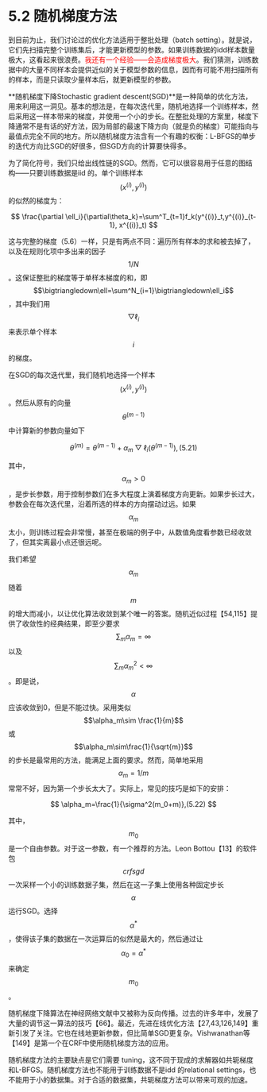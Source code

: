 # 5.2 随机梯度方法

到目前为止，我们讨论过的优化方法适用于整批处理（batch setting）。就是说，它们先扫描完整个训练集后，才能更新模型的参数。如果训练数据的idd样本数量极大，这看起来很浪费。<font color="red">我还有一个经验——会造成梯度极大</font>。我们猜测，训练数据中的大量不同样本会提供近似的关于模型参数的信息，因而有可能不用扫描所有的样本，而是只读取少量样本后，就更新模型的参数。

**随机梯度下降Stochastic gradient descent(SGD)**是一种简单的优化方法，用来利用这一洞见。基本的想法是，在每次迭代里，随机地选择一个训练样本，然后采用这一样本带来的梯度，并使用一个小的步长。在整批处理的方案里，梯度下降通常不是有话的好方法，因为局部的最速下降方向（就是负的梯度）可能指向与最值点完全不同的地方。所以随机梯度方法含有一个有趣的权衡：L-BFGS的单步的迭代方向比SGD的好很多，但SGD方向的计算要快得多。

为了简化符号，我们只给出线性链的SGD。然而，它可以很容易用于任意的图结构——只要训练数据是iid 的。单个训练样本$$(x^{(i)}, y^{(i)})$$的似然的梯度为：

$$
\frac{\partial \ell_i}{\partial\theta_k}=\sum^T_{t=1}f_k(y^{(i)}_t,y^{(i)}_{t-1}, x^{(i)}_t)
$$

这与完整的梯度（5.6）一样，只是有两点不同：遍历所有样本的求和被去掉了，以及在规则化项中多出来的因子$$1/N$$。这保证整批的梯度等于单样本梯度的和，即$$\bigtriangledown\ell=\sum^N_{i=1}\bigtriangledown\ell_i$$，其中我们用$$\bigtriangledown\ell_i$$来表示单个样本$$i$$的梯度。

在SGD的每次迭代里，我们随机地选择一个样本$$(x^{(i)}, y^{(i)})$$。然后从原有的向量$$\theta^{(m-1)}$$中计算新的参数向量如下

$$
\theta^{(m)}=\theta^{(m-1)}+\alpha_m\bigtriangledown\ell_i(\theta^{(m-1)}),(5.21)
$$

其中，$$\alpha_m>0$$，是步长参数，用于控制参数们在多大程度上演着梯度方向更新。如果步长过大，参数会在每次迭代里，沿着所选的样本的方向摆动过远。如果$$\alpha_m$$太小，则训练过程会非常慢，甚至在极端的例子中，从数值角度看参数已经收敛了，但其实离最小点还很远呢。

我们希望$$\alpha_m$$随着$$m$$的增大而减小，以让优化算法收敛到某个唯一的答案。随机近似过程【54,115】提供了收敛性的经典结果，即至少要求$$\sum_m\alpha_m=\infty$$以及$$\sum_m\alpha^2_m< \infty$$。即是说，$$\alpha$$应该收敛到0，但是不能过快。采用类似$$\alpha_m\sim \frac{1}{m}$$或$$\alpha_m\sim\frac{1}{\sqrt{m}}$$的步长是最常用的方法，能满足上面的要求。然而，简单地采用$$\alpha_m=1/m$$常常不好，因为第一个步长太大了。实际上，常见的技巧是如下的安排：

$$
\alpha_m=\frac{1}{\sigma^2(m_0+m)},(5.22)
$$

其中，$$m_0$$是一个自由参数。对于这一参数，有一个推荐的方法。Leon Bottou【13】的软件包$$crfsgd$$一次采样一个小的训练数据子集，然后在这一子集上使用各种固定步长$$\alpha$$运行SGD。选择$$\alpha^*$$，使得该子集的数据在一次运算后的似然是最大的，然后通过让$$\alpha_0=\alpha^*$$来确定$$m_0$$。

随机梯度下降算法在神经网络文献中又被称为反向传播。过去的许多年中，发展了大量的调节这一算法的技巧【66】。最近，先进在线优化方法【27,43,126,149】重新引发了关注。它也在线地更新参数，但比简单SGD更复杂。Vishwanathan等【149】是第一个在CRF中使用随机梯度方法的应用。

随机梯度方法的主要缺点是它们需要 tuning，这不同于现成的求解器如共轭梯度和L-BFGS。随机梯度方法也不能用于训练数据不是idd 的relational settings，也不能用于小的数据集。对于合适的数据集，共轭梯度方法可以带来可观的加速。